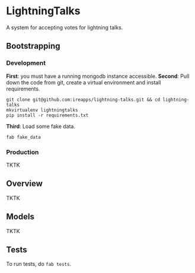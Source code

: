 # LightningTalks
A system for accepting votes for lightning talks.

## Bootstrapping

### Development
**First**: you must have a running mongodb instance accessible.
**Second**: Pull down the code from git, create a virtual environment and install requirements.
```
git clone git@github.com:ireapps/lightning-talks.git && cd lightning-talks
mkvirtualenv lightningtalks
pip install -r requirements.txt
```

**Third**: Load some fake data.
```
fab fake_data
```

### Production
TKTK

## Overview
TKTK

## Models
TKTK

## Tests
To run tests, do `fab tests`.